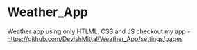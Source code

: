 # Weather_App
Weather app using only HTLML, CSS and JS
checkout my app - https://github.com/DevishMittal/Weather_App/settings/pages
